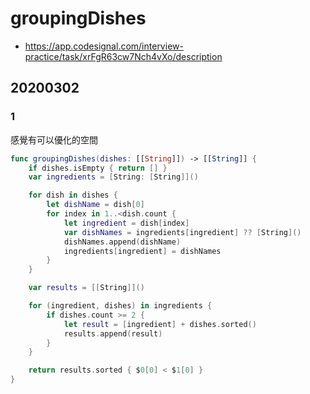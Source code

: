# groupingDishes

- <https://app.codesignal.com/interview-practice/task/xrFgR63cw7Nch4vXo/description>

## 20200302

### 1

感覺有可以優化的空間

``` swift
func groupingDishes(dishes: [[String]]) -> [[String]] {
    if dishes.isEmpty { return [] }
    var ingredients = [String: [String]]()

    for dish in dishes {
        let dishName = dish[0]
        for index in 1..<dish.count {
            let ingredient = dish[index]
            var dishNames = ingredients[ingredient] ?? [String]()
            dishNames.append(dishName)
            ingredients[ingredient] = dishNames
        }
    }

    var results = [[String]]()

    for (ingredient, dishes) in ingredients {
        if dishes.count >= 2 {
            let result = [ingredient] + dishes.sorted()
            results.append(result)
        }
    }

    return results.sorted { $0[0] < $1[0] }
}
```

